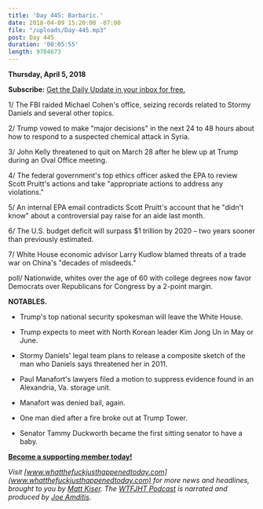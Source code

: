```yaml
---
title: 'Day 445: Barbaric.'
date: 2018-04-09 15:20:00 -07:00
file: "/uploads/Day-445.mp3"
post: Day 445
duration: '00:05:55'
length: 9704673
---
```


**Thursday, April 5, 2018**

**Subscribe:** [Get the Daily Update in your inbox for free.](https://whatthefuckjusthappenedtoday.com/subscribe/)

1/ The FBI raided Michael Cohen's office, seizing records related to Stormy Daniels and several other topics.

2/ Trump vowed to make "major decisions" in the next 24 to 48 hours about how to respond to a suspected chemical attack in Syria.

3/ John Kelly threatened to quit on March 28 after he blew up at Trump during an Oval Office meeting.

4/ The federal government's top ethics officer asked the EPA to review Scott Pruitt's actions and take "appropriate actions to address any violations."

5/ An internal EPA email contradicts Scott Pruitt's account that he "didn't know" about a controversial pay raise for an aide last month.

6/ The U.S. budget deficit will surpass $1 trillion by 2020 – two years sooner than previously estimated.

7/ White House economic advisor Larry Kudlow blamed threats of a trade war on China's "decades of misdeeds."

poll/ Nationwide, whites over the age of 60 with college degrees now favor Democrats over Republicans for Congress by a 2-point margin.

**NOTABLES.**

* Trump's top national security spokesman will leave the White House.

* Trump expects to meet with North Korean leader Kim Jong Un in May or June.

* Stormy Daniels' legal team plans to release a composite sketch of the man who Daniels says threatened her in 2011.

* Paul Manafort's lawyers filed a motion to suppress evidence found in an Alexandria, Va. storage unit.

* Manafort was denied bail, again.

* One man died after a fire broke out at Trump Tower.

* Senator Tammy Duckworth became the first sitting senator to have a baby.

**[Become a supporting member today!](https://whatthefuckjusthappenedtoday.com/membership/?utm_source=2017\+Donors&utm_campaign=8dccd905d9-&utm_medium=email&utm_term=0_3bd36f654c-8dccd905d9-169730397)**

*Visit [www.whatthefuckjusthappenedtoday.com](www.whatthefuckjusthappenedtoday.com) for more news and headlines, brought to you by [Matt Kiser](https://twitter.com/Matt_Kiser). The [WTFJHT Podcast](https://whatthefuckjusthappenedtoday.com/podcasts/) is narrated and produced by [Joe Amditis](https://twitter.com/jsamditis).*